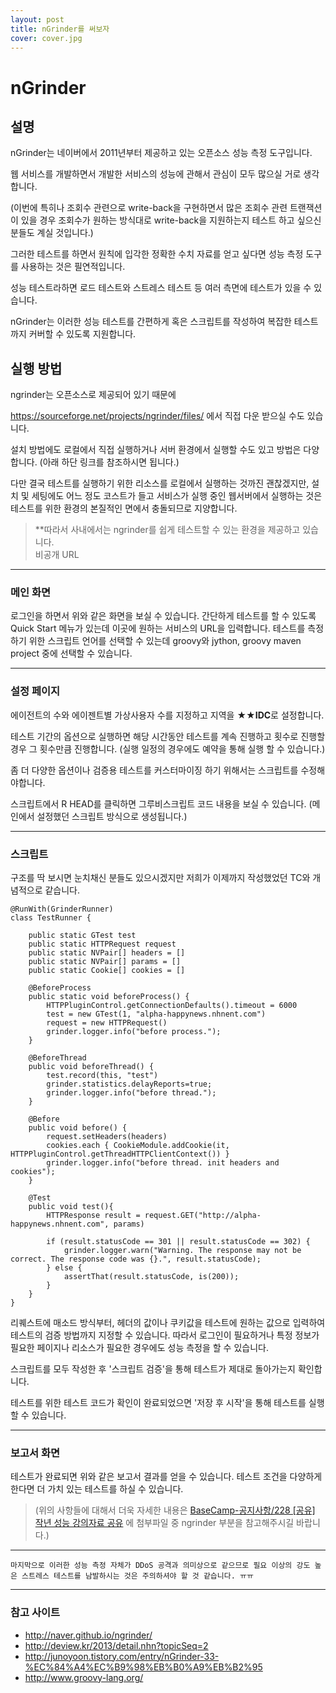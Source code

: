 ```yaml
---
layout: post
title: nGrinder를 써보자
cover: cover.jpg
---
```



# nGrinder 


## 설명

nGrinder는 네이버에서 2011년부터 제공하고 있는 오픈소스 성능 측정 도구입니다. 

웹 서비스를 개발하면서 개발한 서비스의 성능에 관해서 관심이 모두 많으실 거로 생각합니다. 

(이번에 특히나 조회수 관련으로 write-back을 구현하면서 많은 조회수 관련 트랜잭션이 있을 경우 조회수가 원하는 방식대로 write-back을 지원하는지 테스트 하고 싶으신 분들도 계실 것입니다.)

그러한 테스트를 하면서 원칙에 입각한 정확한 수치 자료를 얻고 싶다면 성능 측정 도구를 사용하는 것은 필연적입니다.

성능 테스트라하면 로드 테스트와 스트레스 테스트 등 여러 측면에 테스트가 있을 수 있습니다.

nGrinder는 이러한 성능 테스트를 간편하게 혹은 스크립트를 작성하여 복잡한 테스트까지 커버할 수 있도록 지원합니다. 



## 실행 방법

ngrinder는 오픈소스로 제공되어 있기 때문에 

https://sourceforge.net/projects/ngrinder/files/ 에서 직접 다운 받으실 수도 있습니다. 

설치 방법에도 로컬에서 직접 실행하거나 서버 환경에서 실행할 수도 있고 방법은 다양합니다. (아래 하단 링크를 참조하시면 됩니다.)

다만 결국 테스트를 실행하기 위한 리소스를 로컬에서 실행하는 것까진 괜찮겠지만,
설치 및 세팅에도 어느 정도 코스트가 들고 서비스가 실행 중인 웹서버에서 실행하는 것은 테스트를 위한 환경의 본질적인 면에서 충돌되므로 지양합니다. 

> **따라서 사내에서는 ngrinder를 쉽게 테스트할 수 있는 환경을 제공하고 있습니다.  
>  비공개 URL
 
 ---
### 메인 화면
 
 로그인을 하면서 위와 같은 화면을 보실 수 있습니다. 
 간단하게 테스트를 할 수 있도록 Quick Start 메뉴가 있는데 이곳에 원하는 서비스의 URL을 입력합니다. 
 테스트를 측정하기 위한 스크립트 언어를 선택할 수 있는데 groovy와 jython, groovy maven project 중에 선택할 수 있습니다.

---
### 설정 페이지


에이전트의 수와 에이젠트별 가상사용자 수를 지정하고
지역을 **★★IDC**로 설정합니다.

테스트 기간의 옵션으로 실행하면 해당 시간동안 테스트를 계속 진행하고
횟수로 진행할 경우 그 횟수만큼 진행합니다. 
(실행 일정의 경우에도 예약을 통해 실행 할 수 있습니다.)

좀 더 다양한 옵션이나 검증용 테스트를 커스터마이징 하기 위해서는 스크립트를 수정해야합니다.

스크립트에서 R HEAD를 클릭하면 그루비스크립트 코드 내용을 보실 수 있습니다.
(메인에서 설정했던 스크립트 방식으로 생성됩니다.)

---
### 스크립트


구조를 딱 보시면 눈치채신 분들도 있으시겠지만 저희가 이제까지 작성했었던 TC와 개념적으로 같습니다. 

```
@RunWith(GrinderRunner)
class TestRunner {

	public static GTest test
	public static HTTPRequest request
	public static NVPair[] headers = []
	public static NVPair[] params = []
	public static Cookie[] cookies = []

	@BeforeProcess
	public static void beforeProcess() {
		HTTPPluginControl.getConnectionDefaults().timeout = 6000
		test = new GTest(1, "alpha-happynews.nhnent.com")
		request = new HTTPRequest()
		grinder.logger.info("before process.");
	}

	@BeforeThread 
	public void beforeThread() {
		test.record(this, "test")
		grinder.statistics.delayReports=true;
		grinder.logger.info("before thread.");
	}
	
	@Before
	public void before() {
		request.setHeaders(headers)
		cookies.each { CookieModule.addCookie(it, HTTPPluginControl.getThreadHTTPClientContext()) }
		grinder.logger.info("before thread. init headers and cookies");
	}

	@Test
	public void test(){
		HTTPResponse result = request.GET("http://alpha-happynews.nhnent.com", params)

		if (result.statusCode == 301 || result.statusCode == 302) {
			grinder.logger.warn("Warning. The response may not be correct. The response code was {}.", result.statusCode); 
		} else {
			assertThat(result.statusCode, is(200));
		}
	}
}
```
리퀘스트에 매소드 방식부터, 헤더의 값이나 쿠키값을 테스트에 원하는 값으로 입력하여 테스트의 검증 방법까지 지정할 수 있습니다. 
따라서 로그인이 필요하거나 특정 정보가 필요한 페이지나 리소스가 필요한 경우에도 성능 측정을 할 수 있습니다. 

스크립트를 모두 작성한 후 '스크립트 검증'을 통해 테스트가 제대로 돌아가는지 확인합니다.

테스트를 위한 테스트 코드가 확인이 완료되었으면 '저장 후 시작'을 통해 테스트를 실행 할 수 있습니다. 

---
### 보고서 화면 


테스트가 완료되면 위와 같은 보고서 결과를 얻을 수 있습니다. 테스트 조건을 다양하게 한다면 더 가치 있는 테스트를 하실 수 있습니다.


> (위의 사항들에 대해서 더욱 자세한 내용은 [BaseCamp-공지사항/228 &#91;공유&#93; 작년 성능 강의자료 공유](dooray://1387695619080878080/tasks/1639070061055885940 "working") 에 첨부파일 중 ngrinder 부분을 참고해주시길 바랍니다.)
 

---

` 마지막으로 이러한 성능 측정 자체가 DDoS 공격과 의미상으로 같으므로 필요 이상의 강도 높은 스트레스 테스트를 남발하시는 것은 주의하셔야 할 것 같습니다. ㅠㅠ `


---
### 참고 사이트 

* http://naver.github.io/ngrinder/
* http://deview.kr/2013/detail.nhn?topicSeq=2
* http://junoyoon.tistory.com/entry/nGrinder-33-%EC%84%A4%EC%B9%98%EB%B0%A9%EB%B2%95
* http://www.groovy-lang.org/